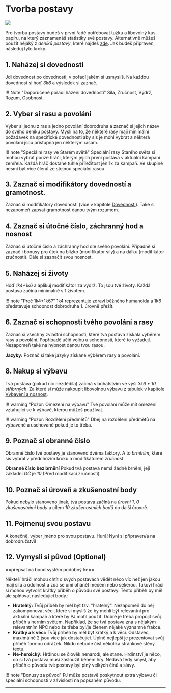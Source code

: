 # Tvorba postavy

<img src="/assets/char_create.webp" style="zoom:100%;" />

Pro tvorbu postavy budeš v první řadě potřebovat tužku a libovolný kus papíru, na který zaznamenáš statistiky své postavy. Alternativně můžeš použít nějaký z *deníků postavy*, které najdeš [zde](https://www.tkds.cz/). Jak budeš připraven, následuj tyto kroky.

## 1. Naházej si dovednosti

Jdi dovednost po dovednosti, v pořadí jakém si usmyslíš. Na každou dovednost si hoď *3k6* a výsledek si zaznač.

!!! Note "Doporučené pořadí házení dovedností"
    Síla, Zručnost, Výdrž, Rozum, Osobnost

## 2. Vyber si rasu a povolání

Vyber si jednu z ras a jedno povolání dobrodruha a zaznač si jejich název do svého deníku postavy. Mysli na to, že některé rasy mají minimální požadavek na specifické dovednosti aby sis je mohl vybrat a některá povolání jsou přístupná jen některým rasám.

!!! note "Speciální rasy ve Starém světě"
    Speciální rasy Starého světa si mohou vybrat pouze hráči, kterým jejich první postava v aktuální kampani zemřela. Každá hráč dostane tuhle příležitost jen 1x za kampaň. Ve skupině nesmí být více členů ze stejnou speciální rasou.

## 3. Zaznač si modifikátory dovedností a gramotnost.

Zaznač si modifikátory dovedností (více v kapitole [Dovednosti](Dovednosti.md)). Také si nezapomeň zapsat gramotnost danou tvým rozumem.

## 4. Zaznač si útočné číslo, záchranný hod a nosnost

Zaznač si útočné číslo a záchranný hod dle svého povolání. Případně si zaznač i bonusy pro útok na blízko (modifikátor síly) a na dálku (modifikátor zručnosti). Dále si zaznačit svou nosnost.

## 5. Naházej si životy

Hoď *1k4+1k6* a aplikuj modifikátor za výdrž. To jsou tvé životy. Každá postava začíná minimálně s 1 životem.

!!! note "Proč 1k4+1k6?"
    1k4 reprezentuje zdraví běžného humanoida a 1k6 představuje schopnost dobrodruha 1. úrovně přežít.

## 6. Zaznač si schopnosti tvého povolání a rasy

Zaznač si všechny zvláštní schopnosti, které tvá postava získala výběrem rasy a povolání. Popřípadě učiň volbu u schopností, které to vyžadují. Nezapomeň také na hybnost danou tvou rasou.

**Jazyky:** Poznač si také jazyky získané výběrem rasy a povolání.

## 8. Nakup si výbavu

Tvá postava (pokud nic nezdědila) začíná s bohatstvím ve výši *3k6 * 10 stříbrných*. Za které si může nakoupit libovolnou výbavu z tabulek v kapitole [Vybavení a nosnost](/Gear/#vybaveni-a-nosnost).

!!! warning "Pozor: Omezení na výbavu"
	Tvé povolání může mít omezení vztahující se k výbavě, kterou můžeš používat.

!!! warning "Pozor: Rozdělení předmětů"
	Dbej na rozdělení předmětů na vybavené a uschované pokud je to třeba.

## 9. Poznač si obranné číslo

Obranné číslo tvé postavy je stanoveno dvěma faktory. A to *brněním*, které sis vybral v předchozím kroku a modifikátorem *zručnost*.

**Obranné číslo bez brnění**
Pokud tvá postava nemá žádné brnění, její základní *OČ* je *10* (Před modifikací zručností)

## 10. Poznač si úroveň a zkušenostní body

Pokud nebylo stanoveno jinak, tvá postava začíná na *úrovni 1*, *0 zkušenostními body* a cílem *10 zkušenostních bodů* do další úrovně.

## 11. Pojmenuj svou postavu

A konečně, vyber jméno pro svou postavu. Hurá! Nyní si připraven/a na dobrodružství!

## 12. Vymysli si původ (Optional)

==přepsat na bond systém podobný 5e==

Někteří hráči mohou chtít o svých postavách vědět něco víc než jen jakou mají sílu a odolnost a zda se umí ohánět mečem nebo sekerou. Takoví hráči si mohou vytvořit krátký příběh o původu své postavy. Tento příběh by měl ale splňovat následující body.:

- **Hratelný:** Tvůj příběh by měl být tzv. "hratelný". Nezapomeň do něj zakomponovat věci, které si myslíš že by mohli být relevantní pro aktuální kampaň a které by PJ mohl použít. Dobré je třeba propojit svůj příběh s herním světem. Například, že se tvá postava zná s nějakým relevantním NPC nebo že třeba byl/je členem nějaké významné frakce. 
- **Krátký a k věci:** Tvůj příběh by měl být krátký a k věci. Odstavec, maximálně 2 jsou více jak dostačující. Úplně nejlepší je prezentovat svůj příběh formou odrážek. Nikdo nebude číst několika stránkové stěny textu. 
- **Ne-heroický:** Hrdinou se člověk nenarodí, ale stane. Hrdinství je něco, co si tvá postava musí zasloužit během hry. Nedává tedy smysl, aby příběh o původu tvé postavy byl plný velkých činů a slávy.

!!! note "Bonusy za původ"
    PJ může postavě poskytnout extra výbavu či speciální schopnosti v závislosti na popsaném původu.

---


